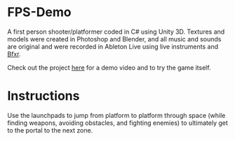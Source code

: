 # FPS-Demo

A first person shooter/platformer coded in C# using Unity 3D. Textures and models were created in Photoshop and Blender, and all music and sounds are original and were recorded in Ableton Live using live instruments and [Bfxr](http://www.bfxr.net/).

Check out the project [here](http://namlani.me) for a demo video and to try the game itself.

# Instructions

Use the launchpads to jump from platform to platform through space (while finding weapons, avoiding obstacles, and fighting enemies) to ultimately get to the portal to the next zone.

